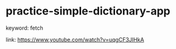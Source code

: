 # practice-simple-dictionary-app

keyword: fetch

link: https://www.youtube.com/watch?v=uqgCF3JIHkA
